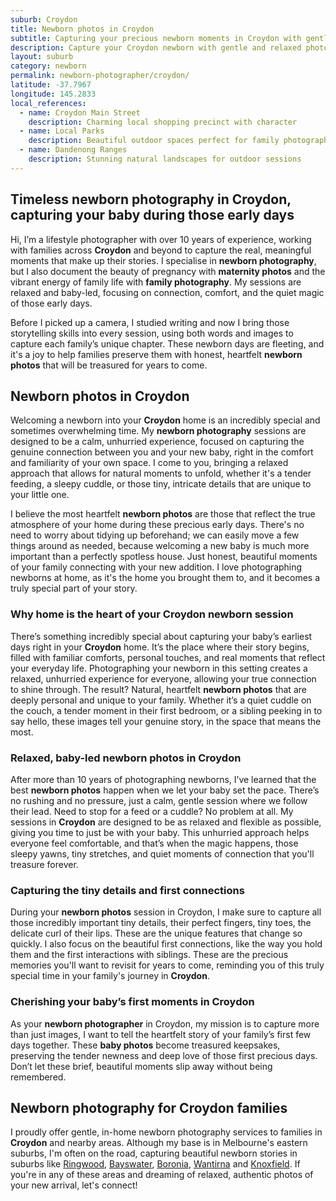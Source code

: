 ```yaml
---
suburb: Croydon
title: Newborn photos in Croydon
subtitle: Capturing your precious newborn moments in Croydon with gentle photography
description: Capture your Croydon newborn with gentle and relaxed photography. Newborn sessions are available in your home for maximum comfort and convenience.
layout: suburb
category: newborn
permalink: newborn-photographer/croydon/
latitude: -37.7967
longitude: 145.2833
local_references:
  - name: Croydon Main Street
    description: Charming local shopping precinct with character
  - name: Local Parks
    description: Beautiful outdoor spaces perfect for family photography
  - name: Dandenong Ranges
    description: Stunning natural landscapes for outdoor sessions
---
```


## Timeless newborn photography in Croydon, capturing your baby during those early days

Hi, I’m a lifestyle photographer with over 10 years of experience, working with families across **Croydon** and beyond to capture the real, meaningful moments that make up their stories. I specialise in **newborn photography**, but I also document the beauty of pregnancy with **maternity photos** and the vibrant energy of family life with **family photography**. My sessions are relaxed and baby-led, focusing on connection, comfort, and the quiet magic of those early days.

Before I picked up a camera, I studied writing and now I bring those storytelling skills into every session, using both words and images to capture each family’s unique chapter. These newborn days are fleeting, and it's a joy to help families preserve them with honest, heartfelt **newborn photos** that will be treasured for years to come.

## Newborn photos in Croydon

Welcoming a newborn into your **Croydon** home is an incredibly special and sometimes overwhelming time. My **newborn photography** sessions are designed to be a calm, unhurried experience, focused on capturing the genuine connection between you and your new baby, right in the comfort and familiarity of your own space. I come to you, bringing a relaxed approach that allows for natural moments to unfold, whether it's a tender feeding, a sleepy cuddle, or those tiny, intricate details that are unique to your little one.

I believe the most heartfelt **newborn photos** are those that reflect the true atmosphere of your home during these precious early days. There's no need to worry about tidying up beforehand; we can easily move a few things around as needed, because welcoming a new baby is much more important than a perfectly spotless house. Just honest, beautiful moments of your family connecting with your new addition. I love photographing newborns at home, as it's the home you brought them to, and it becomes a truly special part of your story.

### Why home is the heart of your Croydon newborn session

There’s something incredibly special about capturing your baby’s earliest days right in your **Croydon** home. It’s the place where their story begins, filled with familiar comforts, personal touches, and real moments that reflect your everyday life. Photographing your newborn in this setting creates a relaxed, unhurried experience for everyone, allowing your true connection to shine through. The result? Natural, heartfelt **newborn photos** that are deeply personal and unique to your family. Whether it’s a quiet cuddle on the couch, a tender moment in their first bedroom, or a sibling peeking in to say hello, these images tell your genuine story, in the space that means the most.

### Relaxed, baby-led newborn photos in Croydon

After more than 10 years of photographing newborns, I’ve learned that the best **newborn photos** happen when we let your baby set the pace. There’s no rushing and no pressure, just a calm, gentle session where we follow their lead. Need to stop for a feed or a cuddle? No problem at all. My sessions in **Croydon** are designed to be as relaxed and flexible as possible, giving you time to just be with your baby. This unhurried approach helps everyone feel comfortable, and that’s when the magic happens, those sleepy yawns, tiny stretches, and quiet moments of connection that you'll treasure forever.

### Capturing the tiny details and first connections

During your **newborn photos** session in Croydon, I make sure to capture all those incredibly important tiny details, their perfect fingers, tiny toes, the delicate curl of their lips. These are the unique features that change so quickly. I also focus on the beautiful first connections, like the way you hold them and the first interactions with siblings. These are the precious memories you'll want to revisit for years to come, reminding you of this truly special time in your family's journey in **Croydon**.

### Cherishing your baby’s first moments in Croydon

As your **newborn photographer** in Croydon, my mission is to capture more than just images, I want to tell the heartfelt story of your family’s first few days together. These **baby photos** become treasured keepsakes, preserving the tender newness and deep love of those first precious days. Don’t let these brief, beautiful moments slip away without being remembered.

## Newborn photography for Croydon families

I proudly offer gentle, in-home newborn photography services to families in **Croydon** and nearby areas. Although my base is in Melbourne's eastern suburbs, I'm often on the road, capturing beautiful newborn stories in suburbs like [Ringwood](newborn-photos/ringwood/), [Bayswater](newborn-photos/bayswater/), [Boronia](newborn-photos/boronia/), [Wantirna](newborn-photos/wantirna/) and [Knoxfield](newborn-photos/knoxfield/). If you're in any of these areas and dreaming of relaxed, authentic photos of your new arrival, let's connect!
